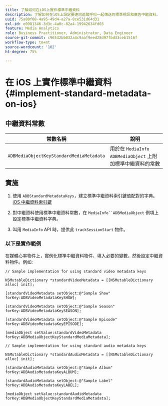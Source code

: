 ```yaml
---
title: 了解如何在iOS上實作標準中繼資料
description: 了解如何在iOS上設定要連同追蹤呼叫一起傳送的標準視訊和廣告中繼資料。
uuid: 75a80f08-4a95-49d4-a27a-8ce531d64d31
exl-id: e0981346-3d3c-4a0c-82a4-19942634fd03
feature: Media Analytics
role: Business Practitioner, Administrator, Data Engineer
source-git-commit: c96532bb032a4c9aaf9eed28d97fbd33ceb1516f
workflow-type: tm+mt
source-wordcount: '102'
ht-degree: 75%

---
```


# 在 iOS 上實作標準中繼資料{#implement-standard-metadata-on-ios}

## 中繼資料常數

| 常數名稱 | 說明 |
|---|---|
| `ADBMediaObjectKeyStandardMediaMetadata` | 用於在 `MediaInfo ADBMediaObject` 上附加標準中繼資料的常數 |

## 實施

1. 使用 `ADBStandardMetadataKeys`，建立標準中繼資料索引鍵值配對的字典。
   [iOS 中繼資料索引鍵](/help/sdk-implement/track-av-playback/impl-std-metadata/ios-metadata-keys.md)

1. 對中繼資料使用標準中繼資料常數，在 `MediaInfo``ADBMediaObject` 例項上設定標準中繼資料字典。

1. 叫用 `MediaInfo` API 時，提供此 `trackSessionStart` 物件。

### 以下是實作範例

在媒體心率物件上，實例化標準中繼資料物件、填入必要的變數，然後設定中繼資料物件。例如:

```
// Sample implementation for using standard video metadata keys 
 
NSMutableDictionary *standardVideoMetadata = [[NSMutableDictionary alloc] init]; 
 
[standardVideoMetadata setObject:@"Sample Show" forKey:ADBVideoMetadataKeySHOW]; 
 
[standardVideoMetadata setObject:@"Sample Season" forKey:ADBVideoMetadataKeySEASON]; 
 
[standardVideoMetadata setObject:@"Sample Episode" forKey:ADBVideoMetadataKeyEPISODE]; 
 
[mediaObject setValue:standardVideoMetadata forKey:ADBMediaObjectKeyStandardMediaMetadata];
```

```
// Sample implementation for using standard audio metadata keys 
 
NSMutableDictionary *standardAudioMetadata = [[NSMutableDictionary alloc] init];  
 
[standardAudioMetadata setObject:@"Sample Album"   forKey:ADBAudioMetadataKeyALBUM];  
 
[standardAudioMetadata setObject:@"Sample Label"   forKey:ADBAudioMetadataKeyLABEL]; 
 
[mediaObject setValue:standardAudioMetadata   forKey:ADBMediaObjectKeyStandardMediaMetadata];
```
